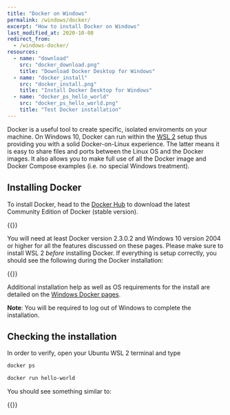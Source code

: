```yaml
---
title: "Docker on Windows"
permalink: /windows/docker/
excerpt: "How to install Docker on Windows"
last_modified_at: 2020-10-08
redirect_from:
  - /windows-docker/
resources:
  - name: "download"
    src: "docker_download.png"
    title: "Download Docker Desktop for Windows"
  - name: "docker_install"
    src: "docker_install.png"
    title: "Install Docker Desktop for Windows"
  - name: "docker_ps_hello_world"
    src: "docker_ps_hello_world.png"
    title: "Test Docker installation"
---
```


Docker is a useful tool to create specific, isolated enviroments on your machine.
On Windows 10, Docker can run within the [WSL 2](wsl) setup thus providing you with a solid Docker-on-Linux experience.
The latter means it is easy to share files and ports between the Linux OS and the Docker images.
It also allows you to make full use of all the Docker image and Docker Compose examples (i.e. no special Windows treatment).

## Installing Docker

To install Docker, head to the [Docker Hub](https://hub.docker.com/editions/community/docker-ce-desktop-windows/) to download
the latest Community Edition of Docker (stable version).

{{<img name="download" size="origin">}}

You will need at least Docker version 2.3.0.2 and Windows 10 version 2004 or higher for all the features discussed on these pages. Please make sure to install WSL 2 _before_ installing Docker. If everything is setup correctly, you should see the following during the Docker installation:

{{<img name="docker_install" size="origin">}}


Additional installation help as well as OS requirements for the install are detailed on the [Windows Docker pages](https://docs.docker.com/docker-for-windows/install/).

**Note**: You will be required to log out of Windows to complete the installation.

## Checking the installation

In order to verify, open your Ubuntu WSL 2 terminal and type

```bash
docker ps

docker run hello-world
```

You should see something similar to:

{{<img name="docker_ps_hello_world" size="origin">}}
